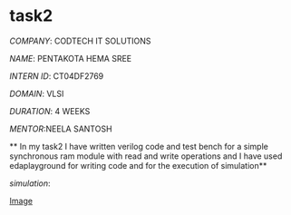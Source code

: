 # task2

*COMPANY*: CODTECH IT SOLUTIONS

*NAME*: PENTAKOTA HEMA SREE

*INTERN ID*: CT04DF2769

*DOMAIN*: VLSI

*DURATION*: 4 WEEKS 

*MENTOR*:NEELA SANTOSH

** In my task2 I have  written verilog code and test bench for a simple synchronous ram module with read and write operations and I have used edaplayground for writing code and for the execution of simulation**

*simulation*:

[Image](https://github.com/user-attachments/assets/7dc0ba7e-de77-455f-b19f-d1e7e2686529)
